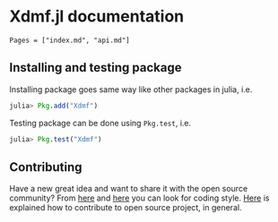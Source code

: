 # Xdmf.jl documentation

```@contents
Pages = ["index.md", "api.md"]
```


## Installing and testing package

Installing package goes same way like other packages in julia, i.e.
```julia
julia> Pkg.add("Xdmf")
```

Testing package can be done using `Pkg.test`, i.e.
```julia
julia> Pkg.test("Xdmf")
```

## Contributing

Have a new great idea and want to share it with the open source community?
From [here](https://github.com/JuliaLang/julia/blob/master/CONTRIBUTING.md)
and [here](https://juliadocs.github.io/Documenter.jl/stable/man/contributing/)
you can look for coding style. [Here](https://docs.julialang.org/en/stable/manual/packages/#Making-changes-to-an-existing-package-1) is explained how to contribute to
open source project, in general.

